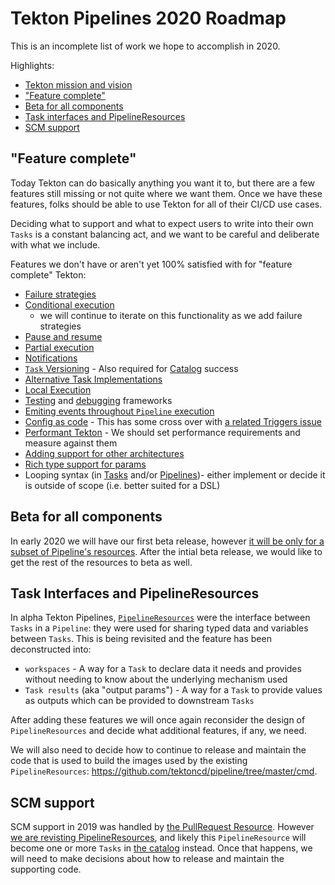 # Tekton Pipelines 2020 Roadmap

This is an incomplete list of work we hope to accomplish in 2020.

Highlights:

- [Tekton mission and vision](https://github.com/tektoncd/community/blob/master/roadmap.md#mission-and-vision)
- ["Feature complete"](#feature-complete)
- [Beta for all components](#beta-for-all-components)
- [Task interfaces and PipelineResources](#task-interfaces-and-pipelineresources)
- [SCM support](#scm-support)

## "Feature complete"

Today Tekton can do basically anything you want it to, but there are a few features
still missing or not quite where we want them. Once we have these features, folks
should be able to use Tekton for all of their CI/CD use cases.

Deciding what to support and what to expect users to write into their own `Tasks`
is a constant balancing act, and we want to be careful and deliberate with what we
include.

Features we don't have or aren't yet 100% satisfied with for "feature complete"
Tekton:

- [Failure strategies](https://github.com/tektoncd/pipeline/issues/1684)
- [Conditional execution](https://github.com/tektoncd/pipeline/blob/master/docs/conditions.md)
  - we will continue to iterate on this functionality as we add failure strategies
- [Pause and resume](https://github.com/tektoncd/pipeline/issues/233)
- [Partial execution](https://github.com/tektoncd/pipeline/issues/50)
- [Notifications](https://github.com/tektoncd/pipeline/issues/1740)
- [`Task` Versioning](https://github.com/tektoncd/pipeline/issues/1839) - Also required
  for [Catalog](#catalog) success
- [Alternative Task Implementations](https://github.com/tektoncd/pipeline/issues/215)
- [Local Execution](https://github.com/tektoncd/pipeline/issues/235)
- [Testing](https://github.com/tektoncd/pipeline/issues/1289) and [debugging](https://github.com/tektoncd/pipeline/issues/2069) frameworks
- [Emiting events throughout `Pipeline`
  execution](https://github.com/tektoncd/pipeline/issues/2082)
- [Config as code](https://github.com/tektoncd/pipeline/issues/859) - This has some cross
  over with [a related Triggers issue](https://github.com/tektoncd/triggers/issues/189)
- [Performant Tekton](https://github.com/tektoncd/pipeline/issues/540) - We should set
  performance requirements and measure against them
- [Adding support for other architectures](https://github.com/tektoncd/pipeline/issues/856)
- [Rich type support for params](https://github.com/tektoncd/pipeline/issues/1393)
- Looping syntax (in [Tasks](https://github.com/tektoncd/pipeline/issues/2112) and/or [Pipelines](https://github.com/tektoncd/pipeline/issues/2050))- either implement or decide it is outside of scope (i.e. better suited for a DSL)

## Beta for all components

In early 2020 we will have our first beta release, however
[it will be only for a subset of Pipeline's resources](https://docs.google.com/document/d/1H8I2Rk4kLdQaR4mV0A71Qbk-1FxXFrmvisEAjLKT6H0/edit#heading=h.t0sc4hdrr5yq).
After the intial beta release, we would like to get the rest of the resources to beta
as well.

## Task Interfaces and PipelineResources

In alpha Tekton Pipelines, [`PipelineResources`](https://github.com/tektoncd/pipeline/issues/1673)
were the interface between `Tasks` in a `Pipeline`: they were used for sharing typed
data and variables between `Tasks`. This is being revisited and the feature has been
deconstructed into:

* `workspaces` - A way for a `Task` to declare data it needs and provides without
  needing to know about the underlying mechanism used
* `Task results` (aka "output params") - A way for a `Task` to provide values as outputs
  which can be provided to downstream `Tasks`

After adding these features we will once again reconsider the design of `PipelineResources`
and decide what additional features, if any, we need.

We will also need to decide how to continue to release and maintain the code that
is used to build the images used by the existing `PipelineResources`:
https://github.com/tektoncd/pipeline/tree/master/cmd.

## SCM support

SCM support in 2019 was handled by
[the PullRequest Resource](https://github.com/tektoncd/pipeline/blob/master/docs/resources.md#pull-request-resource).
However [we are revisting PipelineResources](#task-interfaces-and-pipelineresources),
and likely this `PipelineResource` will become one or more `Tasks` in
[the catalog](https://github.com/tektoncd/catalog) instead. Once that happens,
we will need to make decisions about how to release and maintain the
supporting code.
